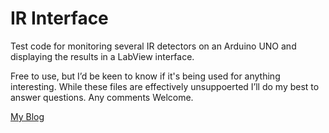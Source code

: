 # IR Interface

Test code for monitoring several IR detectors on an Arduino UNO and displaying the results in a LabView interface.

Free to use, but I’d be keen to know if it's being used for anything interesting.
While these files are effectively unsuppoerted I’ll do my best to answer questions.
Any comments Welcome.

[My Blog](https://cengarduino.wordpress.com/)
